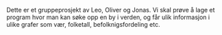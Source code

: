 Dette er et gruppeprosjekt av Leo, Oliver og Jonas. 
Vi skal prøve å lage et program hvor man kan søke opp en by i verden, og får ulik informasjon i ulike grafer som vær, folketall, befolknigsfordeling etc.
